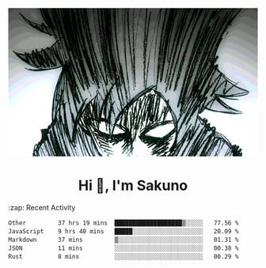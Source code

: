 <body>
<h1 align="center"></h1>
<br>
<div align="center">
<img width="auto" height="300" src="Img/mobFreakoutLonger.gif"/>
</div>
</div>
<h1 align="center">Hi 👋, I'm Sakuno</h1>
:zap: Recent Activity

<!--START_SECTION:waka-->

```txt
Other         37 hrs 19 mins  ███████████████████▒░░░░░   77.56 %
JavaScript    9 hrs 40 mins   █████░░░░░░░░░░░░░░░░░░░░   20.09 %
Markdown      37 mins         ▒░░░░░░░░░░░░░░░░░░░░░░░░   01.31 %
JSON          11 mins         ░░░░░░░░░░░░░░░░░░░░░░░░░   00.38 %
Rust          8 mins          ░░░░░░░░░░░░░░░░░░░░░░░░░   00.29 %
```

<!--END_SECTION:waka-->
